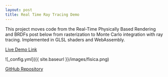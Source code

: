 ```yaml
---
layout: post
title: Real Time Ray Tracing Demo
---
```


This project moves code from the Real-Time Physically Based Rendering and BRDFs post below from rasterization to Monte Carlo integration with ray tracing. Implemented in GLSL shaders and WebAssembly.

[Live Demo Link](https://binaryfoundry.github.io/fisica-rt/)

![_config.yml]({{ site.baseurl }}/images/fisica.png)

[GitHub Repository](https://github.com/binaryfoundry/fisica-rt)

